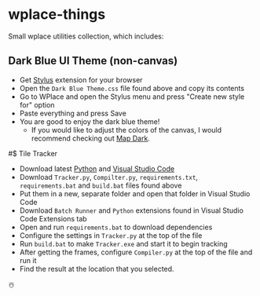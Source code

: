 # wplace-things
Small wplace utilities collection, which includes:

## Dark Blue UI Theme (non-canvas)
* Get [Stylus](https://chromewebstore.google.com/detail/stylus/clngdbkpkpeebahjckkjfobafhncgmne) extension for your browser
* Open the `Dark Blue Theme.css` file found above and copy its contents
* Go to WPlace and open the Stylus menu and press "Create new style for" option
* Paste everything and press Save
* You are good to enjoy the dark blue theme!
  * If you would like to adjust the colors of the canvas, I would recommend checking out [Map Dark](https://github.com/autergame/WplacePlugins/tree/main).

#$ Tile Tracker
* Download latest [Python](https://www.python.org) and [Visual Studio Code](https://code.visualstudio.com/)
* Download `Tracker.py`, `Compilter.py`, `requirements.txt`, `requirements.bat` and `build.bat` files found above
* Put them in a new, separate folder and open that folder in Visual Studio Code
* Download `Batch Runner` and `Python` extensions found in Visual Studio Code Extensions tab
* Open and run `requirements.bat` to download dependencies
* Configure the settings in `Tracker.py` at the top of the file
* Run `build.bat` to make `Tracker.exe` and start it to begin tracking
* After getting the frames, configure `Compiler.py` at the top of the file and run it
* Find the result at the location that you selected.

☃️

